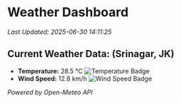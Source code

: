 
# Weather Dashboard

_Last Updated: 2025-06-30 14:11:25_

## Current Weather Data: (Srinagar, JK)
- **Temperature:** 28.5 °C ![Temperature Badge](https://img.shields.io/badge/Temperature-Medium%20Temp-green)
- **Wind Speed:** 12.8 km/h ![Wind Speed Badge](https://img.shields.io/badge/Wind%20Speed-Light%20Wind-blue)

*Powered by Open-Meteo API*
